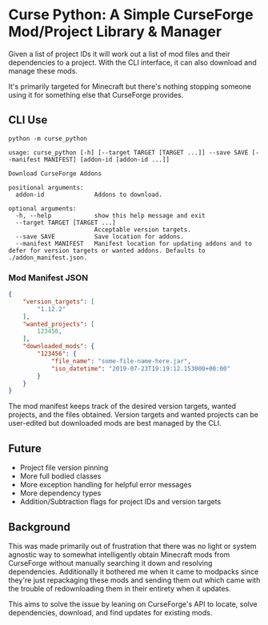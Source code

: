 # Curse Python: A Simple CurseForge Mod/Project Library & Manager

Given a list of project IDs it will work out a list of mod files and their dependencies to a project. With the CLI interface, it can also download and manage these mods.

It's primarily targeted for Minecraft but there's nothing stopping someone using it for something else that CurseForge provides.

## CLI Use

`python -m curse_python`

```
usage: curse_python [-h] [--target TARGET [TARGET ...]] --save SAVE [--manifest MANIFEST] [addon-id [addon-id ...]]

Download CurseForge Addons

positional arguments:
  addon-id              Addons to download.

optional arguments:
  -h, --help            show this help message and exit
  --target TARGET [TARGET ...]
                        Acceptable version targets.
  --save SAVE           Save location for addons.
  --manifest MANIFEST   Manifest location for updating addons and to defer for version targets or wanted addons. Defaults to ./addon_manifest.json.
```

### Mod Manifest JSON

```json
{
    "version_targets": [
        "1.12.2"
    ],
    "wanted_projects": [
        123456,
    ],
    "downloaded_mods": {
        "123456": {
            "file_name": "some-file-name-here.jar",
            "iso_datetime": "2019-07-23T19:19:12.153000+00:00"
        }
    }
}
```

The mod manifest keeps track of the desired version targets, wanted projects, and the files obtained. Version targets and wanted projects can be user-edited but downloaded mods are best managed by the CLI.

## Future

* Project file version pinning
* More full bodied classes
* More exception handling for helpful error messages
* More dependency types
* Addition/Subtraction flags for project IDs and version targets

## Background

This was made primarily out of frustration that there was no light or system agnostic way to somewhat intelligently obtain Minecraft mods from CurseForge without manually searching it down and resolving dependencies. Additionally it bothered me when it came to modpacks since they're just repackaging these mods and sending them out which came with the trouble of redownloading them in their entirety when it updates.

This aims to solve the issue by leaning on CurseForge's API to locate, solve dependencies, download, and find updates for existing mods.
